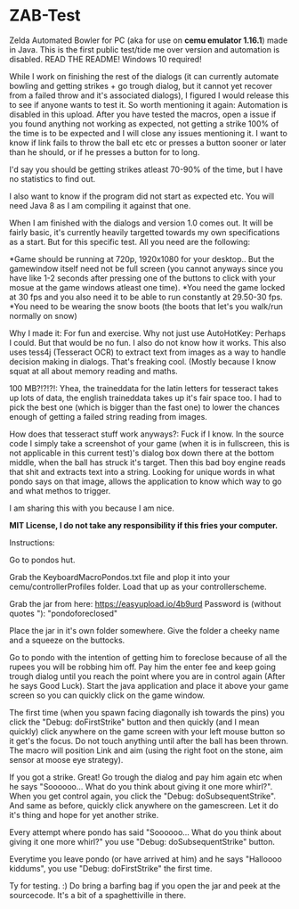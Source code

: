 # ZAB-Test
Zelda Automated Bowler for PC (aka for use on **cemu emulator 1.16.1**) made in Java. This is the first public test/tide me over version and automation is disabled. READ THE README! Windows 10 required!


While I work on finishing the rest of the dialogs (it can currently automate bowling and getting strikes + go trough dialog, but it cannot yet recover from a failed throw and it's associated dialogs), I figured I would release this to see if anyone wants to test it. So worth mentioning it again: Automation is disabled in this upload.
After you have tested the macros, open a issue if you found anything not working as expected, not getting a strike 100% of the time is to be expected and I will close any issues mentioning it. I want to know if link fails to throw the ball etc etc or presses a button sooner or later than he should, or if he presses a button for to long.

I'd say you should be getting strikes atleast 70-90% of the time, but I have no statistics to find out.

I also want to know if the program did not start as expected etc.
You will need Java 8 as I am compiling it against that one.

When I am finished with the dialogs and version 1.0 comes out. It will be fairly basic, it's currently heavily targetted towards my own specifications as a start. But for this specific test. All you need are the following:

*Game should be running at 720p, 1920x1080 for your desktop.. But the gamewindow itself need not be full screen (you cannot anyways since you have like 1-2 seconds after pressing one of the buttons to click with your mosue at the game windows atleast one time).
*You need the game locked at 30 fps and you also need it to be able to run constantly at 29.50-30 fps. 
*You need to be wearing the snow boots (the boots that let's you walk/run normally on snow)

Why I made it: For fun and exercise.
Why not just use AutoHotKey: Perhaps I could. But that would be no fun. I also do not know how it works.
This also uses tess4j (Tesseract OCR) to extract text from images as a way to handle decision making in dialogs. That's freaking cool. (Mostly because I know squat at all about memory reading and maths.

100 MB?!?!?!: Yhea, the traineddata for the latin letters for tesseract takes up lots of data, the english traineddata takes up it's fair space too. I had to pick the best one (which is bigger than the fast one) to lower the chances enough of getting a failed string reading from images.

How does that tesseract stuff work anyways?: Fuck if I know. In the source code I simply take a screenshot of your game (when it is in fullscreen, this is not applicable in this current test)'s dialog box down there at the bottom middle, when the ball has struck it's target. Then this bad boy engine reads that shit and extracts text into a string. Looking for unique words in what pondo says on that image, allows the application to know which way to go and what methos to trigger.

I am sharing this with you because I am nice.

**MIT License, I do not take any responsibility if this fries your computer.**

Instructions:

Go to pondos hut.

Grab the KeyboardMacroPondos.txt file and plop it into your cemu/controllerProfiles folder. Load that up as your controllerscheme.

Grab the jar from here: https://easyupload.io/4b9urd
Password is (without quotes "):  "pondoforeclosed"

Place the jar in it's own folder somewhere. Give the folder a cheeky name and a squeeze on the buttocks.

Go to pondo with the intention of getting him to foreclose because of all the rupees you will be robbing him off.
Pay him the enter fee and keep going trough dialog until you reach the point where you are in control again (After he says Good Luck).
Start the java application and place it above your game screen so you can quickly click on the game window.

The first time (when you spawn facing diagonally ish towards the pins) you click the "Debug: doFirstStrike" button and then quickly (and I mean quickly) click anywhere on the game screen with your left mouse button so it get's the focus.
Do not touch anything until after the ball has been thrown. The macro will position Link and aim (using the right foot on the stone, aim sensor at moose eye strategy).

If you got a strike. Great!
Go trough the dialog and pay him again etc when he says "Soooooo... What do you think about giving it one more whirl?".
When you get control again, you click the "Debug: doSubsequentStrike". And same as before, quickly click anywhere on the gamescreen.
Let it do it's thing and hope for yet another strike.

Every attempt where pondo has said "Soooooo... What do you think about giving it one more whirl?" you use "Debug: doSubsequentStrike" button.

Everytime you leave pondo (or have arrived at him) and he says "Halloooo kiddums", you use "Debug: doFirstStrike" the first time.


Ty for testing. :)
Do bring a barfing bag if you open the jar and peek at the sourcecode. It's a bit of a spaghettiville in there.
